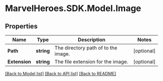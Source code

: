 # MarvelHeroes.SDK.Model.Image
## Properties

Name | Type | Description | Notes
------------ | ------------- | ------------- | -------------
**Path** | **string** | The directory path of to the image. | [optional] 
**Extension** | **string** | The file extension for the image. | [optional] 

[[Back to Model list]](../README.md#documentation-for-models) [[Back to API list]](../README.md#documentation-for-api-endpoints) [[Back to README]](../README.md)

